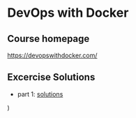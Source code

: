 # DevOps with Docker

## Course homepage

<https://devopswithdocker.com/>

## Excercise Solutions

- part 1: [solutions](./part1/EXERCISES.md)
    
)
